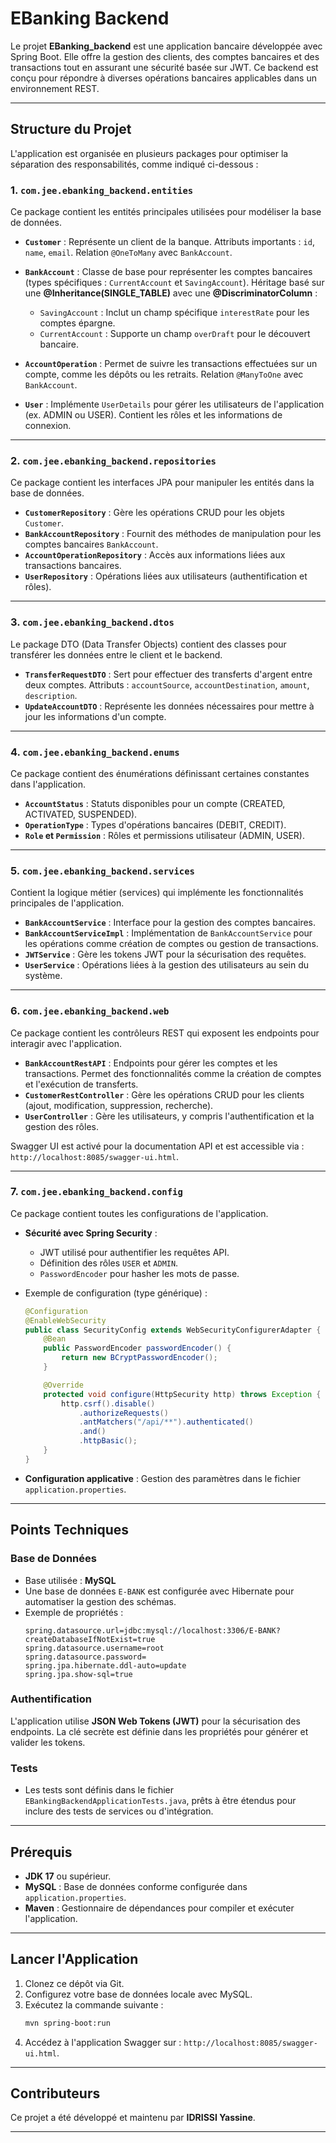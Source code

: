 # EBanking Backend  

Le projet **EBanking_backend** est une application bancaire développée avec Spring Boot. Elle offre la gestion des clients, des comptes bancaires et des transactions tout en assurant une sécurité basée sur JWT. Ce backend est conçu pour répondre à diverses opérations bancaires applicables dans un environnement REST.

---

## **Structure du Projet**

L'application est organisée en plusieurs packages pour optimiser la séparation des responsabilités, comme indiqué ci-dessous :

### **1. `com.jee.ebanking_backend.entities`**
Ce package contient les entités principales utilisées pour modéliser la base de données.

- **`Customer`** : 
  Représente un client de la banque. Attributs importants : `id`, `name`, `email`. Relation `@OneToMany` avec `BankAccount`.
  
- **`BankAccount`** : 
  Classe de base pour représenter les comptes bancaires (types spécifiques : `CurrentAccount` et `SavingAccount`). Héritage basé sur une **@Inheritance(SINGLE_TABLE)** avec une **@DiscriminatorColumn** :
  - `SavingAccount` : Inclut un champ spécifique `interestRate` pour les comptes épargne.
  - `CurrentAccount` : Supporte un champ `overDraft` pour le découvert bancaire.

- **`AccountOperation`** : 
  Permet de suivre les transactions effectuées sur un compte, comme les dépôts ou les retraits. Relation `@ManyToOne` avec `BankAccount`.

- **`User`** : 
  Implémente `UserDetails` pour gérer les utilisateurs de l'application (ex. ADMIN ou USER). Contient les rôles et les informations de connexion.

---

### **2. `com.jee.ebanking_backend.repositories`**
Ce package contient les interfaces JPA pour manipuler les entités dans la base de données.

- **`CustomerRepository`** : Gère les opérations CRUD pour les objets `Customer`.
- **`BankAccountRepository`** : Fournit des méthodes de manipulation pour les comptes bancaires `BankAccount`.
- **`AccountOperationRepository`** : Accès aux informations liées aux transactions bancaires.
- **`UserRepository`** : Opérations liées aux utilisateurs (authentification et rôles).

---

### **3. `com.jee.ebanking_backend.dtos`**
Le package DTO (Data Transfer Objects) contient des classes pour transférer les données entre le client et le backend.

- **`TransferRequestDTO`** : Sert pour effectuer des transferts d'argent entre deux comptes. Attributs : `accountSource`, `accountDestination`, `amount`, `description`.
- **`UpdateAccountDTO`** : Représente les données nécessaires pour mettre à jour les informations d'un compte.

---

### **4. `com.jee.ebanking_backend.enums`**
Ce package contient des énumérations définissant certaines constantes dans l'application.

- **`AccountStatus`** : Statuts disponibles pour un compte (CREATED, ACTIVATED, SUSPENDED).
- **`OperationType`** : Types d'opérations bancaires (DEBIT, CREDIT).
- **`Role` et `Permission`** : Rôles et permissions utilisateur (ADMIN, USER).

---

### **5. `com.jee.ebanking_backend.services`**
Contient la logique métier (services) qui implémente les fonctionnalités principales de l'application.

- **`BankAccountService`** : Interface pour la gestion des comptes bancaires.
- **`BankAccountServiceImpl`** : Implémentation de `BankAccountService` pour les opérations comme création de comptes ou gestion de transactions.
- **`JWTService`** : Gère les tokens JWT pour la sécurisation des requêtes.
- **`UserService`** : Opérations liées à la gestion des utilisateurs au sein du système.

---

### **6. `com.jee.ebanking_backend.web`**
Ce package contient les contrôleurs REST qui exposent les endpoints pour interagir avec l'application.

- **`BankAccountRestAPI`** : Endpoints pour gérer les comptes et les transactions. Permet des fonctionnalités comme la création de comptes et l'exécution de transferts.
- **`CustomerRestController`** : Gère les opérations CRUD pour les clients (ajout, modification, suppression, recherche).
- **`UserController`** : Gère les utilisateurs, y compris l'authentification et la gestion des rôles.

Swagger UI est activé pour la documentation API et est accessible via :  
`http://localhost:8085/swagger-ui.html`.

---

### **7. `com.jee.ebanking_backend.config`**
Ce package contient toutes les configurations de l'application.

- **Sécurité avec Spring Security** :
  - JWT utilisé pour authentifier les requêtes API.
  - Définition des rôles `USER` et `ADMIN`.
  - `PasswordEncoder` pour hasher les mots de passe.
  
- Exemple de configuration (type générique) :
  ```java
  @Configuration
  @EnableWebSecurity
  public class SecurityConfig extends WebSecurityConfigurerAdapter {
      @Bean
      public PasswordEncoder passwordEncoder() {
          return new BCryptPasswordEncoder();
      }

      @Override
      protected void configure(HttpSecurity http) throws Exception {
          http.csrf().disable()
              .authorizeRequests()
              .antMatchers("/api/**").authenticated()
              .and()
              .httpBasic();
      }
  }
  ```

- **Configuration applicative** :
  Gestion des paramètres dans le fichier `application.properties`.

---

## **Points Techniques**

### **Base de Données**
- Base utilisée : **MySQL**
- Une base de données `E-BANK` est configurée avec Hibernate pour automatiser la gestion des schémas.
- Exemple de propriétés :
  ```
  spring.datasource.url=jdbc:mysql://localhost:3306/E-BANK?createDatabaseIfNotExist=true
  spring.datasource.username=root
  spring.datasource.password=
  spring.jpa.hibernate.ddl-auto=update
  spring.jpa.show-sql=true
  ```

### **Authentification**  
L'application utilise **JSON Web Tokens (JWT)** pour la sécurisation des endpoints. La clé secrète est définie dans les propriétés pour générer et valider les tokens.

### **Tests**
- Les tests sont définis dans le fichier `EBankingBackendApplicationTests.java`, prêts à être étendus pour inclure des tests de services ou d'intégration.

---

## **Prérequis**

- **JDK 17** ou supérieur.
- **MySQL** : Base de données conforme configurée dans `application.properties`.
- **Maven** : Gestionnaire de dépendances pour compiler et exécuter l'application.

---

## **Lancer l'Application**

1. Clonez ce dépôt via Git.
2. Configurez votre base de données locale avec MySQL.
3. Exécutez la commande suivante :
   ```bash
   mvn spring-boot:run
   ```
4. Accédez à l'application Swagger sur : `http://localhost:8085/swagger-ui.html`.

---

## **Contributeurs**

Ce projet a été développé et maintenu par **IDRISSI Yassine**.

---